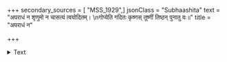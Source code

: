 +++
secondary_sources = [ "MSS_1929",]
jsonClass = "Subhaashita"
text = "अपराधं न शृणुमो न चासत्यं त्वयोदितम्।  \nगोप्येति गदितः कृष्णस् तूष्णीं तिष्ठन् पुनातु वः॥"
title = "अपराधं न"

+++

<details><summary>Text</summary>

अपराधं न शृणुमो न चासत्यं त्वयोदितम्।  
गोप्येति गदितः कृष्णस् तूष्णीं तिष्ठन् पुनातु वः॥
</details>
